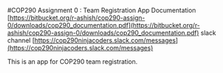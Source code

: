 #COP290 Assignment 0 : Team Registration App
Documentation [https://bitbucket.org/r-ashish/cop290-assign-0/downloads/cop290_documentation.pdf](https://bitbucket.org/r-ashish/cop290-assign-0/downloads/cop290_documentation.pdf)
slack channel [https://cop290ninjacoders.slack.com/messages](https://cop290ninjacoders.slack.com/messages)

This is an app for COP290 team registration.